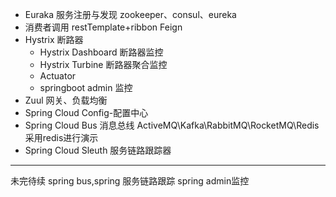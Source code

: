 * Euraka 服务注册与发现 zookeeper、consul、eureka
* 消费者调用 restTemplate+ribbon Feign
* Hystrix 断路器
  * Hystrix Dashboard 断路器监控
  * Hystrix Turbine 断路器聚合监控
  * Actuator
  * springboot admin 监控
* Zuul 网关、负载均衡
* Spring Cloud Config-配置中心
* Spring Cloud Bus 消息总线 ActiveMQ\Kafka\RabbitMQ\RocketMQ\Redis 采用redis进行演示
* Spring Cloud Sleuth 服务链路跟踪器
---
未完待续
spring bus,spring 服务链路跟踪 spring admin监控